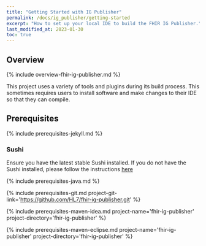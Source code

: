 ```yaml
---
title: "Getting Started with IG Publisher"
permalink: /docs/ig_publisher/getting-started
excerpt: "How to set up your local IDE to build the FHIR IG Publisher."
last_modified_at: 2023-01-30
toc: true
---
```


## Overview

{% include overview-fhir-ig-publisher.md %}

This project uses a variety of tools and plugins during its build process. This sometimes requires users to install software and make changes to their IDE so that they can compile.

## Prerequisites

{% include prerequisites-jekyll.md %}

### Sushi

Ensure you have the latest stable Sushi installed.
If you do not have the Sushi installed, please follow the instructions [here](https://fshschool.org/docs/sushi/installation/)

{% include prerequisites-java.md %}

{% include prerequisites-git.md project-git-link='https://github.com/HL7/fhir-ig-publisher.git' %}

{% include prerequisites-maven-idea.md project-name='fhir-ig-publisher' project-directory='fhir-ig-publisher' %}

{% include prerequisites-maven-eclipse.md project-name='fhir-ig-publisher' project-directory='fhir-ig-publisher' %}

[Link-GithubProject]: https://github.com/HL7/fhir-ig-publisher